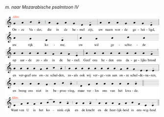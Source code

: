 *m. naar Mozarabische psalmtoon IV*

![Pater Noster](images/0nze-vader-mozarabische-psalmtoon-iv.png)
